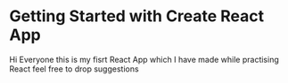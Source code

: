# Getting Started with Create React App

Hi Everyone this is my fisrt React App which I have made while practising React feel free to drop suggestions
